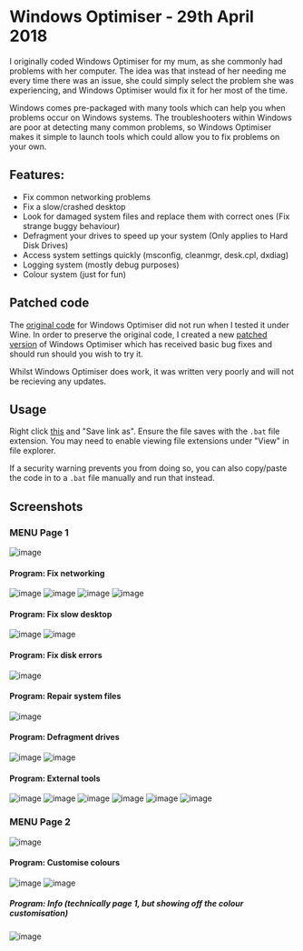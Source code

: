 # Windows Optimiser - 29th April 2018

I originally coded Windows Optimiser for my mum, as she commonly had problems with her computer. The idea was that instead of her needing me every time there was an issue, she could simply select the problem she was experiencing, and Windows Optimiser would fix it for her most of the time.

Windows comes pre-packaged with many tools which can help you when problems occur on Windows systems. The troubleshooters within Windows are poor at detecting many common problems, so Windows Optimiser makes it simple to launch tools which could allow you to fix problems on your own.

## Features:

* Fix common networking problems
* Fix a slow/crashed desktop
* Look for damaged system files and replace them with correct ones (Fix strange buggy behaviour)
* Defragment your drives to speed up your system (Only applies to Hard Disk Drives)
* Access system settings quickly (msconfig, cleanmgr, desk.cpl, dxdiag)
* Logging system (mostly debug purposes)
* Colour system (just for fun)

## Patched code
The [original code](Windows%20Optimiser%204.4.bat) for Windows Optimiser did not run when I tested it under Wine. In order to preserve the original code, I created a new [patched version](Windows%20Optimiser%204.4%20(patched).bat) of Windows Optimiser which has received basic bug fixes and should run should you wish to try it.

Whilst Windows Optimiser does work, it was written very poorly and will not be recieving any updates.

## Usage
Right click [this](https://raw.githubusercontent.com/smcclennon/old-projects/master/windows_optimiser/Windows%20Optimiser%204.4%20(patched).bat) and "Save link as". Ensure the file saves with the `.bat` file extension. You may need to enable viewing file extensions under "View" in file explorer.

If a security warning prevents you from doing so, you can also copy/paste the code in to a `.bat` file manually and run that instead.

## Screenshots
### MENU Page 1
![image](https://user-images.githubusercontent.com/24913281/155040205-48c785f4-db09-4e3b-844a-7199567412b7.png)
#### Program: Fix networking
![image](https://user-images.githubusercontent.com/24913281/155040216-a2597563-10d6-4b7a-89ff-89acb7e7bd54.png)
![image](https://user-images.githubusercontent.com/24913281/155040224-52e6901f-b2a6-4d33-8435-e2075f10f13c.png)
![image](https://user-images.githubusercontent.com/24913281/155040251-0de7ae0a-8ea9-49d0-9def-0901a93fb4c1.png)
![image](https://user-images.githubusercontent.com/24913281/155040330-1c83ecf8-edc5-4abc-bd00-c7ee722c9ec4.png)
#### Program: Fix slow desktop
![image](https://user-images.githubusercontent.com/24913281/155040341-c2c38f96-8e1b-4d47-9c4f-312847cd5003.png)
![image](https://user-images.githubusercontent.com/24913281/155040397-42a894a4-f0d6-42ed-a6ad-9b74a93a6a28.png)
#### Program: Fix disk errors
![image](https://user-images.githubusercontent.com/24913281/155040413-f3b12aae-cdae-4562-a5fb-719eaaf5c83a.png)
#### Program: Repair system files
![image](https://user-images.githubusercontent.com/24913281/155040453-b20d6c3f-4392-442e-9595-69d6791ae750.png)
#### Program: Defragment drives
![image](https://user-images.githubusercontent.com/24913281/155040470-467dc9c2-c44e-48fe-a5af-2ff91c9df399.png)
![image](https://user-images.githubusercontent.com/24913281/155040479-107c89cb-557d-454b-becc-facb1d88cfcc.png)
#### Program: External tools
![image](https://user-images.githubusercontent.com/24913281/155040530-8656a890-a87f-4000-90ca-d87bf761d87f.png)
![image](https://user-images.githubusercontent.com/24913281/155040517-adb445e6-b560-48e8-ae68-bf2e6727229a.png)
![image](https://user-images.githubusercontent.com/24913281/155040580-c3148214-be35-405d-b60a-affba1adc7af.png)
![image](https://user-images.githubusercontent.com/24913281/155040587-792519a2-ceb1-4999-b088-f2e3a2060d1e.png)
![image](https://user-images.githubusercontent.com/24913281/155040596-8cf6c568-0098-4a05-a83d-c6e608767b24.png)
![image](https://user-images.githubusercontent.com/24913281/155040610-c57920d3-0193-449f-b381-da3b7b4d72ef.png)
### MENU Page 2
![image](https://user-images.githubusercontent.com/24913281/155040639-2c15cb0e-2c5a-48a5-8986-2d885e880007.png)
#### Program: Customise colours
![image](https://user-images.githubusercontent.com/24913281/155040701-48ee0c05-db2d-4f16-84fb-e27300c3cdf6.png)
![image](https://user-images.githubusercontent.com/24913281/155040708-3b50dcfd-5d27-4493-8eb8-bac99cec8fe5.png)
##### Program: Info (technically page 1, but showing off the colour customisation)
![image](https://user-images.githubusercontent.com/24913281/155041145-89bf9eb9-1b12-4868-a964-4e53693f8d60.png)
